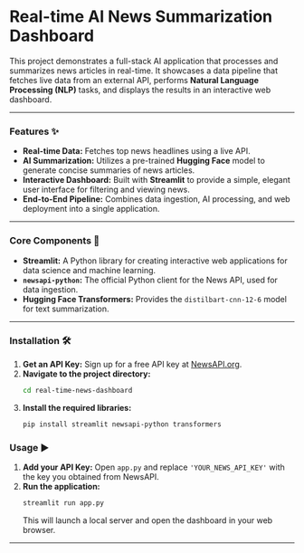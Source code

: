 # Real-time AI News Summarization Dashboard

This project demonstrates a full-stack AI application that processes and summarizes news articles in real-time. It showcases a data pipeline that fetches live data from an external API, performs **Natural Language Processing (NLP)** tasks, and displays the results in an interactive web dashboard.

---

### Features ✨

- **Real-time Data:** Fetches top news headlines using a live API.
- **AI Summarization:** Utilizes a pre-trained **Hugging Face** model to generate concise summaries of news articles.
- **Interactive Dashboard:** Built with **Streamlit** to provide a simple, elegant user interface for filtering and viewing news.
- **End-to-End Pipeline:** Combines data ingestion, AI processing, and web deployment into a single application.

---

### Core Components 🧩

- **Streamlit:** A Python library for creating interactive web applications for data science and machine learning.
- **`newsapi-python`:** The official Python client for the News API, used for data ingestion.
- **Hugging Face Transformers:** Provides the `distilbart-cnn-12-6` model for text summarization.

---

### Installation 🛠️

1.  **Get an API Key:** Sign up for a free API key at [NewsAPI.org](https://newsapi.org/).
2.  **Navigate to the project directory:**
    ```bash
    cd real-time-news-dashboard
    ```
3.  **Install the required libraries:**
    ```bash
    pip install streamlit newsapi-python transformers
    ```

### Usage ▶️

1.  **Add your API Key:** Open `app.py` and replace `'YOUR_NEWS_API_KEY'` with the key you obtained from NewsAPI.
2.  **Run the application:**
    ```bash
    streamlit run app.py
    ```
    This will launch a local server and open the dashboard in your web browser.

---

